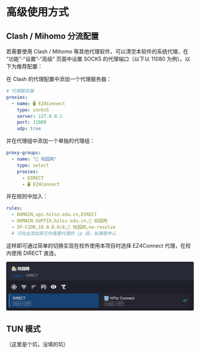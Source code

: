 # 高级使用方式

## Clash / Mihomo 分流配置

若需要使用 Clash / Mihomo 等其他代理软件，可以清空本软件的系统代理，在 “功能”-“设置”-“高级” 页面中设置 SOCK5 的代理端口（以下以 11080 为例）。以下为推荐配置：

在 Clash 的代理配置中添加一个代理服务器：

```yaml
# 代理服务器
proxies:
  - name: 🖥 EZ4Connect
    type: socks5
    server: 127.0.0.1
    port: 11080
    udp: true
```

并在代理组中添加一个单独的代理组：

```yaml
proxy-groups:
  - name: "🏫 校园网"
    type: select
    proxies:
      - DIRECT
      - 🖥 EZ4Connect
```

并在规则中加入：

```yaml
rules:
  - DOMAIN,vpn.hitsz.edu.cn,DIRECT
  - DOMAIN-SUFFIX,hitsz.edu.cn,🏫 校园网
  - IP-CIDR,10.0.0.0/8,🏫 校园网,no-resolve
  # 可在此添加其它你需要代理的 ip 段，如课程中心
```

这样即可通过简单的切换实现在校外使用本项目时选择 EZ4Connect 代理，在校内使用 DIRECT 直连。

![proxy_group.png](/docs/proxy_group.png)

## TUN 模式

（这里是个坑，没填的坑）
